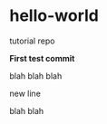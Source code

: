 # hello-world
tutorial repo

**First test commit**
<p>blah blah blah<p>
<p>new line<p>
<p>blah blah<p>

